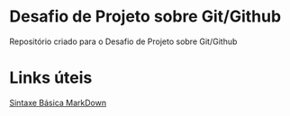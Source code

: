 # Desafio de Projeto sobre Git/Github
Repositório criado para o Desafio de Projeto sobre Git/Github

# Links úteis
[Sintaxe Básica MarkDown](https://www.markdownguide.org/)
